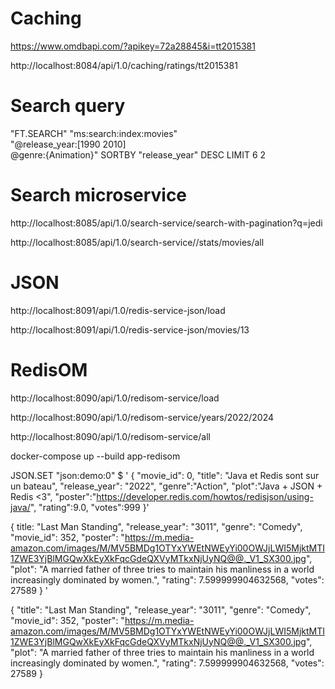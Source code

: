 # Caching

https://www.omdbapi.com/?apikey=72a28845&i=tt2015381

http://localhost:8084/api/1.0/caching/ratings/tt2015381

# Search query

"FT.SEARCH" "ms:search:index:movies"        
"@release_year:[1990 2010]   
@genre:{Animation}"
SORTBY "release_year" DESC
LIMIT 6 2


# Search microservice

http://localhost:8085/api/1.0/search-service/search-with-pagination?q=jedi

http://localhost:8085/api/1.0/search-service//stats/movies/all

# JSON

http://localhost:8091/api/1.0/redis-service-json/load

http://localhost:8091/api/1.0/redis-service-json/movies/13

# RedisOM

http://localhost:8090/api/1.0/redisom-service/load

http://localhost:8090/api/1.0/redisom-service/years/2022/2024

http://localhost:8090/api/1.0/redisom-service/all


docker-compose up --build app-redisom

JSON.SET "json:demo:0" $ '
{
"movie_id": 0,
"title": "Java et Redis sont sur un bateau",
"release_year": "2022",
"genre":"Action",
"plot":"Java + JSON + Redis <3",
"poster":"https://developer.redis.com/howtos/redisjson/using-java/",
"rating":9.0,
"votes":999
}'


{
title: "Last Man Standing",
"release_year": "3011",
"genre": "Comedy",
"movie_id": 352,
"poster": "https://m.media-amazon.com/images/M/MV5BMDg1OTYxYWEtNWEyYi00OWJjLWI5MjktMTI1ZWE3YjBlMGQwXkEyXkFqcGdeQXVyMTkxNjUyNQ@@._V1_SX300.jpg",
"plot": "A married father of three tries to maintain his manliness in a world increasingly dominated by women.",
"rating": 7.599999904632568,
"votes": 27589
}
'



{
"title": "Last Man Standing",
"release_year": "3011",
"genre": "Comedy",
"movie_id": 352,
"poster": "https://m.media-amazon.com/images/M/MV5BMDg1OTYxYWEtNWEyYi00OWJjLWI5MjktMTI1ZWE3YjBlMGQwXkEyXkFqcGdeQXVyMTkxNjUyNQ@@._V1_SX300.jpg",
"plot": "A married father of three tries to maintain his manliness in a world increasingly dominated by women.",
"rating": 7.599999904632568,
"votes": 27589
}